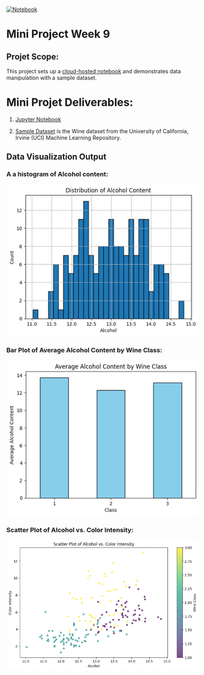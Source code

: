 [![Notebook](https://github.com/nogibjj/oo46_Mini_Proj_W9/actions/workflows/actions.yml/badge.svg)][def]

# Mini Project Week 9

## Projet Scope:

This project sets up a [cloud-hosted notebook](https://colab.research.google.com/drive/1dWTQFWUPjORLF0nVZJzGHamJwm-L8rq0?usp=sharing) and demonstrates data manipulation with a sample dataset.

# Mini Projet Deliverables:

1. [Jupyter Notebook](https://github.com/nogibjj/oo46_Mini_Proj_W9/blob/main//week_9_mini_project.ipynb)

2. [Sample Dataset](https://archive.ics.uci.edu/ml/machine-learning-databases/wine/wine.data") is the Wine dataset from the University of California, Irvine (UCI) Machine Learning Repository.

## Data Visualization Output

### A a histogram of Alcohol content:

![Alcohol Content](Reports/output1.png)

### Bar Plot of Average Alcohol Content by Wine Class:

![Average Alcohol](Reports/output2.png)

### Scatter Plot of Alcohol vs. Color Intensity:

![A vs C ](Reports/output3.png)

[def]: https://https://github.com/nogibjj/oo46_Mini_Proj_W9/actions/workflows/actions.yml

